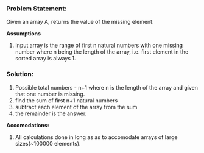 ### Problem Statement: 

Given an array A, returns the value of the missing element.

**Assumptions**
1. Input array is the range of first n natural numbers with one missing number where n being the length of the array, i.e. first element in the sorted array is always 1.

### Solution:
1. Possible total numbers - n+1 where n is the length of the array and given that one number is missing.
2. find the sum of first n+1 natural numbers
3. subtract each element of the array from the sum
4. the remainder is the answer.

**Accomodations:**
1. All calculations done in long as as to accomodate arrays of large sizes(~100000 elements).

